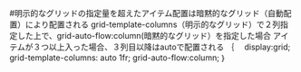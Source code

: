 
#明示的なグリッドの指定量を超えたアイテム配置は暗黙的なグリッド（自動配置）により配置される
grid-template-columns（明示的なグリッド）で２列指定した上で、grid-auto-flow:column(暗黙的なグリッド）を指定した場合
アイテムが３つ以上入った場合、３列目以降はautoで配置される
｛
　display:grid;
 grid-template-columns: auto 1fr;
 grid-auto-flow:column;
｝
